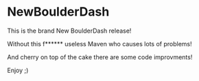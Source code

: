 # NewBoulderDash

This is the brand New BoulderDash release! 

Without this f****** useless Maven who causes lots of problems!

And cherry on top of the cake there are some code improvments!

Enjoy ;)
